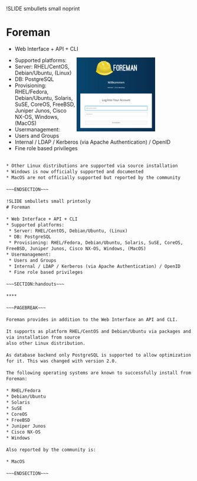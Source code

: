 !SLIDE smbullets small noprint
# Foreman

* Web Interface + API + CLI

<div style="float:right">
<img src="./_images/foreman_loginscreen.png" style="max-width: 320px; max-height: 200px; margin: 1px; margin-right: 100px" alt="Foreman Loginscreen"/>
</div>

* Supported platforms:
 * Server: RHEL/CentOS, Debian/Ubuntu, (Linux)
 * DB: PostgreSQL
 * Provisioning: RHEL/Fedora, Debian/Ubuntu, Solaris, SuSE, CoreOS, FreeBSD, Juniper Junos, Cisco NX-OS, Windows, (MacOS)
* Usermanagement:
 * Users and Groups
 * Internal / LDAP / Kerberos (via Apache Authentication) / OpenID
 * Fine role based privileges

~~~SECTION:notes~~~

* Other Linux distributions are supported via source installation
* Windows is now officially supported and documented
* MacOS are not officially supported but reported by the community

~~~ENDSECTION~~~

!SLIDE smbullets small printonly
# Foreman

* Web Interface + API + CLI
* Supported platforms:
 * Server: RHEL/CentOS, Debian/Ubuntu, (Linux)
 * DB: PostgreSQL
 * Provisioning: RHEL/Fedora, Debian/Ubuntu, Solaris, SuSE, CoreOS, FreeBSD, Juniper Junos, Cisco NX-OS, Windows, (MacOS)
* Usermanagement:
 * Users and Groups
 * Internal / LDAP / Kerberos (via Apache Authentication) / OpenID
 * Fine role based privileges

~~~SECTION:handouts~~~

****

~~~PAGEBREAK~~~

Foreman provides in addition to the Web Interface an API and CLI.

It supports as platform RHEL/CentOS and Debian/Ubuntu via packages and via installation from source
also other Linux distribution. 

As database backend only PostgreSQL is supported to allow optimization for it. This was changed with version 2.0.

The following operating systems are known to successfully install from Foreman:

* RHEL/Fedora
* Debian/Ubuntu
* Solaris
* SuSE
* CoreOS
* FreeBSD
* Juniper Junos
* Cisco NX-OS
* Windows

Also reported by the community is:

* MacOS

~~~ENDSECTION~~~

